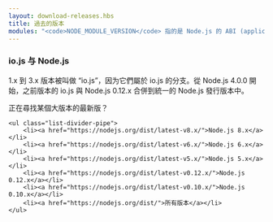 ```yaml
---
layout: download-releases.hbs
title: 過去的版本
modules: "<code>NODE_MODULE_VERSION</code> 指的是 Node.js 的 ABI (application binary interface) 版本編號，用来確定編譯 Node.js 的 C++ 函式庫版本，以確定是否可以直接使用而不需重新編譯。在早期版本中其作为一位十六進位值來儲存，而現在則為一個整數。"
---
```


### io.js 与 Node.js
1.x 到 3.x 版本被叫做 “io.js”，因为它們屬於 io.js 的分支。從 Node.js 4.0.0 開始，之前版本的 io.js 與 Node.js 0.12.x 合併到統一的 Node.js 發行版本中。

<div class="highlight-box">
    正在尋找某個大版本的最新版？

    <ul class="list-divider-pipe">
        <li><a href="https://nodejs.org/dist/latest-v8.x/">Node.js 8.x</a></li>
        <li><a href="https://nodejs.org/dist/latest-v6.x/">Node.js 6.x</a></li>
        <li><a href="https://nodejs.org/dist/latest-v5.x/">Node.js 5.x</a></li>
        <li><a href="https://nodejs.org/dist/latest-v0.12.x/">Node.js 0.12.x</a></li>
        <li><a href="https://nodejs.org/dist/latest-v0.10.x/">Node.js 0.10.x</a></li>
        <li><a href="https://nodejs.org/dist/">所有版本</a></li>
    </ul>
</div>

